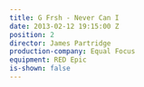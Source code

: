 ```yaml
---
title: G Frsh - Never Can I
date: 2013-02-12 19:15:00 Z
position: 2
director: James Partridge
production-company: Equal Focus
equipment: RED Epic
is-shown: false
---
```


